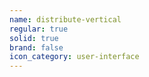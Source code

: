 ```yaml
---
name: distribute-vertical
regular: true
solid: true
brand: false
icon_category: user-interface
---
```

